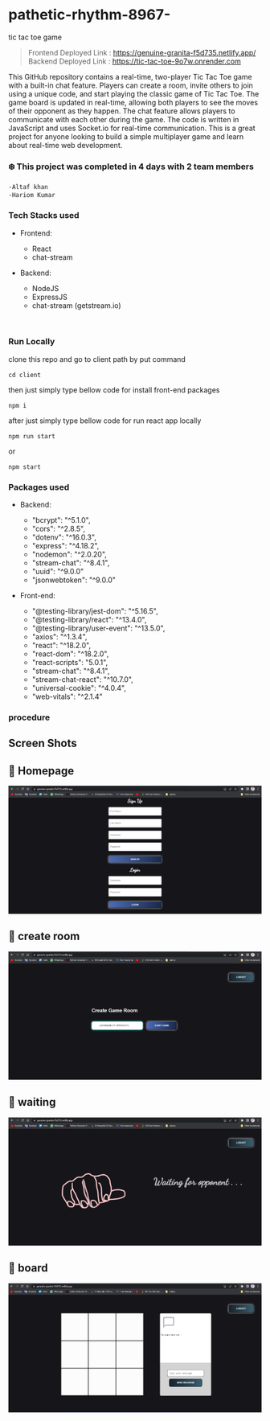 # pathetic-rhythm-8967-

tic tac toe game

> Frontend Deployed Link : https://genuine-granita-f5d735.netlify.app/ <br/>
> Backend Deployed Link : https://tic-tac-toe-9o7w.onrender.com

This GitHub repository contains a real-time, two-player Tic Tac Toe game with a built-in chat feature. Players can create a room, invite others to join using a unique code, and start playing the classic game of Tic Tac Toe. The game board is updated in real-time, allowing both players to see the moves of their opponent as they happen. The chat feature allows players to communicate with each other during the game. The code is written in JavaScript and uses Socket.io for real-time communication. This is a great project for anyone looking to build a simple multiplayer game and learn about real-time web development.
### :snowflake: This project was completed in 4 days with 2 team members
    -Altaf khan
    -Hariom Kumar

### Tech Stacks used

- Frontend:

  - React
  - chat-stream

- Backend:
  - NodeJS
  - ExpressJS
  - chat-stream (getstream.io)


<br>

### Run Locally
clone this repo and go to client path by put command 
```
cd client
```

then just simply type bellow code for install front-end packages
```
npm i
``` 

after just simply type bellow code for run react app locally
```
npm run start
```
or
```
npm start
```



### Packages used

- Backend:
  - "bcrypt": "^5.1.0",
  - "cors": "^2.8.5",
  - "dotenv": "^16.0.3",
  - "express": "^4.18.2",
  - "nodemon": "^2.0.20",
  - "stream-chat": "^8.4.1",
  - "uuid": "^9.0.0"
  - "jsonwebtoken": "^9.0.0"



- Front-end:
  - "@testing-library/jest-dom": "^5.16.5",
  - "@testing-library/react": "^13.4.0",
  - "@testing-library/user-event": "^13.5.0",
  - "axios": "^1.3.4",
  - "react": "^18.2.0",
  - "react-dom": "^18.2.0",
  - "react-scripts": "5.0.1",
  - "stream-chat": "^8.4.1",
  - "stream-chat-react": "^10.7.0",
  - "universal-cookie": "^4.0.4",
  - "web-vitals": "^2.1.4"

### procedure
## Screen Shots

## :small_blue_diamond: Homepage

![Home](https://github.com/eraltafs/Tic-Tac-Toe/blob/main/.github/images/home.png?raw=true)


## :small_blue_diamond: create room
![create room](https://github.com/eraltafs/Tic-Tac-Toe/blob/main/.github/images/create%20room.png?raw=true)

## :small_blue_diamond: waiting
![waiting](https://github.com/eraltafs/Tic-Tac-Toe/blob/main/.github/images/waiting%20page.png?raw=true)
## :small_blue_diamond: board
![board](https://github.com/eraltafs/Tic-Tac-Toe/blob/main/.github/images/chat%20and%20board.png?raw=true)


